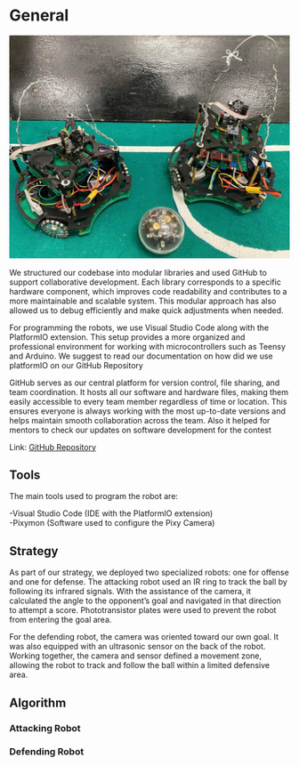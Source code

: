 # General

![foto](images/Horchata_jamaica.jpg)

We structured our codebase into modular libraries and used GitHub to support collaborative development. Each library corresponds to a specific hardware component, which improves code readability and contributes to a more maintainable and scalable system. This modular approach has also allowed us to debug efficiently and make quick adjustments when needed.

For programming the robots, we use Visual Studio Code along with the PlatformIO extension. This setup provides a more organized and professional environment for working with microcontrollers such as Teensy and Arduino. We suggest to read our documentation on how did we use platformIO on our GitHub Repository

GitHub serves as our central platform for version control, file sharing, and team coordination. It hosts all our software and hardware files, making them easily accessible to every team member regardless of time or location. This ensures everyone is always working with the most up-to-date versions and helps maintain smooth collaboration across the team. Also it helped for mentors to check our updates on software development for the contest

Link: [GitHub Repository](https://github.com/RoBorregos/Soccer-Lightweight-2025.git)

## Tools

The main tools used to program the robot are:

-Visual Studio Code (IDE with the PlatformIO extension)  
-Pixymon (Software used to configure the Pixy Camera)

## Strategy

As part of our strategy, we deployed two specialized robots: one for offense and one for defense.
The attacking robot used an IR ring to track the ball by following its infrared signals. With the assistance of the camera, it calculated the angle to the opponent’s goal and navigated in that direction to attempt a score. Phototransistor plates were used to prevent the robot from entering the goal area.

For the defending robot, the camera was oriented toward our own goal. It was also equipped with an ultrasonic sensor on the back of the robot. Working together, the camera and sensor defined a movement zone, allowing the robot to track and follow the ball within a limited defensive area.

## Algorithm

### **Attacking Robot**


### **Defending Robot**